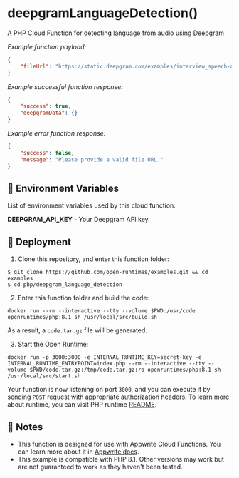 # deepgramLanguageDetection()

A PHP Cloud Function for detecting language from audio using [Deepgram](https://deepgram.com/)

_Example function payload:_

```json
{
    "fileUrl": "https://static.deepgram.com/examples/interview_speech-analytics.wav"
}
```

_Example successful function response:_

```json
{
    "success": true,
    "deepgramData": {}
}
```

_Example error function response:_

```json
{
    "success": false,
    "message": "Please provide a valid file URL."
}
```

## 📝 Environment Variables

List of environment variables used by this cloud function:

**DEEPGRAM_API_KEY** - Your Deepgram API key.

## 🚀 Deployment

1. Clone this repository, and enter this function folder:

```
$ git clone https://github.com/open-runtimes/examples.git && cd examples
$ cd php/deepgram_language_detection
```

2. Enter this function folder and build the code:
```
docker run --rm --interactive --tty --volume $PWD:/usr/code openruntimes/php:8.1 sh /usr/local/src/build.sh
```
As a result, a `code.tar.gz` file will be generated.

3. Start the Open Runtime:
```
docker run -p 3000:3000 -e INTERNAL_RUNTIME_KEY=secret-key -e INTERNAL_RUNTIME_ENTRYPOINT=index.php --rm --interactive --tty --volume $PWD/code.tar.gz:/tmp/code.tar.gz:ro openruntimes/php:8.1 sh /usr/local/src/start.sh
```

Your function is now listening on port `3000`, and you can execute it by sending `POST` request with appropriate authorization headers. To learn more about runtime, you can visit PHP runtime [README](https://github.com/open-runtimes/open-runtimes/tree/main/runtimes/php-8.1).

## 📝 Notes
 - This function is designed for use with Appwrite Cloud Functions. You can learn more about it in [Appwrite docs](https://appwrite.io/docs/functions).
 - This example is compatible with PHP 8.1. Other versions may work but are not guaranteed to work as they haven't been tested.